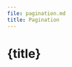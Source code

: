 ```yaml
---
file: pagination.md
title: Pagination
---
```


<script>
    import {Button} from '$lib'
</script>

# {title}
